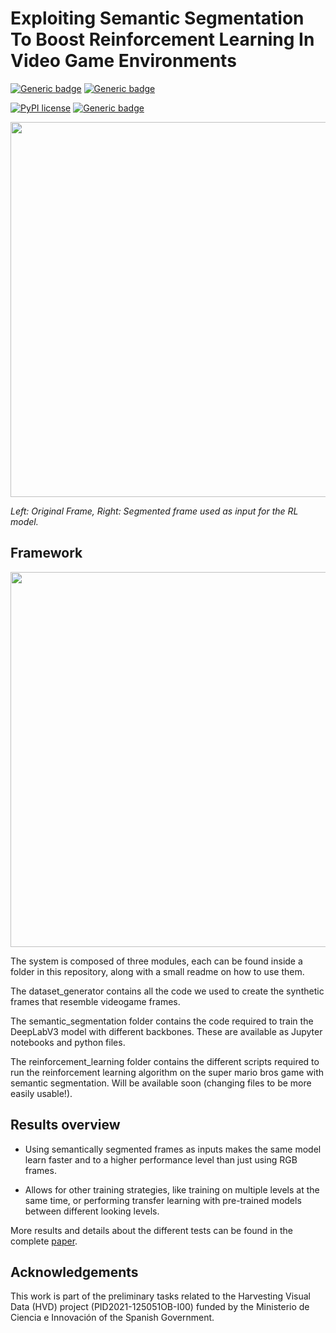 # Exploiting Semantic Segmentation To Boost Reinforcement Learning In Video Game Environments

[![Generic badge](https://img.shields.io/badge/Made_with-Python-yellow.svg)](https://shields.io/)
[![Generic badge](https://img.shields.io/badge/Made_with-Jupyter_Notebooks-orange.svg)](https://shields.io/)

[![PyPI license](https://img.shields.io/pypi/l/ansicolortags.svg)](https://pypi.python.org/pypi/ansicolortags/)
[![Generic badge](https://img.shields.io/badge/Paper-DOI-blue.svg)](https://doi.org/10.1007/s11042-022-13695-1)

</p>
<img src="./Images/Mario_example.gif" width="600">
</p>
<p>
    <em>Left: Original Frame, Right: Segmented frame used as input for the RL model.</em>
</p>

## Framework

</p>
<img src="./Images/framework.png" width="600">
</p>

The system is composed of three modules, each can be found inside a folder in this repository, along with a small readme on how to use them.

The dataset_generator contains all the code we used to create the synthetic frames that resemble videogame frames. 

The semantic_segmentation folder contains the code required to train the DeepLabV3 model with different backbones. These are available as Jupyter notebooks and python files.

The reinforcement_learning folder contains the different scripts required to run the reinforcement learning algorithm on the super mario bros game with semantic segmentation. Will be available soon (changing files to be more easily usable!).


## Results overview

- Using semantically segmented frames as inputs makes the same model learn faster and to a higher performance level than just using RGB frames.

- Allows for other training strategies, like training on multiple levels at the same time, or performing transfer learning with pre-trained models between different looking levels.


More results and details about the different tests can be found in the complete [paper](https://link.springer.com/article/10.1007/s11042-022-13695-1). 

## Acknowledgements
This work is part of the preliminary tasks related to the Harvesting Visual Data (HVD) project (PID2021-125051OB-I00) funded by the Ministerio de Ciencia e Innovación of the Spanish Government.
